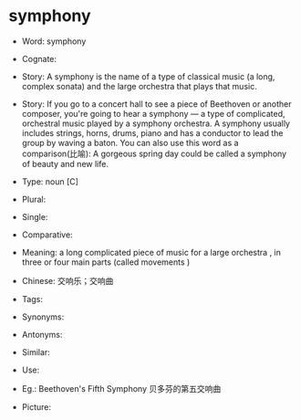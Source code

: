 # symphony

- Word: symphony
- Cognate: 
- Story: A symphony is the name of a type of classical music (a long, complex sonata) and the large orchestra that plays that music.
- Story: If you go to a concert hall to see a piece of Beethoven or another composer, you're going to hear a symphony — a type of complicated, orchestral music played by a symphony orchestra. A symphony usually includes strings, horns, drums, piano and has a conductor to lead the group by waving a baton. You can also use this word as a comparison(比喻): A gorgeous spring day could be called a symphony of beauty and new life.

- Type: noun [C]
- Plural: 
- Single: 
- Comparative: 
- Meaning: a long complicated piece of music for a large orchestra , in three or four main parts (called movements )
- Chinese: 交响乐；交响曲
- Tags: 
- Synonyms: 
- Antonyms: 
- Similar: 
- Use: 
- Eg.: Beethoven's Fifth Symphony 贝多芬的第五交响曲
- Picture: 

